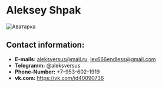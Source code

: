 # Aleksey Shpak

![Аватарка](https://sun9-34.userapi.com/impf/c627620/v627620736/12b0c/26Pk1uQdf2Y.jpg)

## Contact information:

* **E-mails:** aleksversus@mail.ru, lex666endless@gmail.com
* **Telegramm:** @aleksversus
* **Phone-Number:** +7-953-602-1919
* **vk.com:** https://vk.com/id40090736